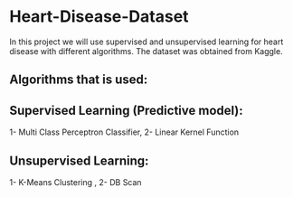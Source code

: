 # Heart-Disease-Dataset
In this project we will use supervised and unsupervised learning for heart disease with different algorithms. The dataset was obtained from Kaggle.


## Algorithms that is used:

## Supervised Learning (Predictive model):

1- Multi Class Perceptron Classifier, 2- Linear Kernel Function


## Unsupervised Learning:
1- K-Means Clustering , 2- DB Scan
